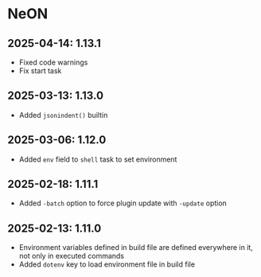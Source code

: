 # NeON

## 2025-04-14: 1.13.1

- Fixed code warnings
- Fix start task

## 2025-03-13: 1.13.0

- Added `jsonindent()` builtin

## 2025-03-06: 1.12.0

- Added `env` field to `shell` task to set environment

## 2025-02-18: 1.11.1

- Added `-batch` option to force plugin update with `-update` option

## 2025-02-13: 1.11.0

- Environment variables defined in build file are defined everywhere in it, not only in executed commands
- Added `dotenv` key to load environment file in build file
